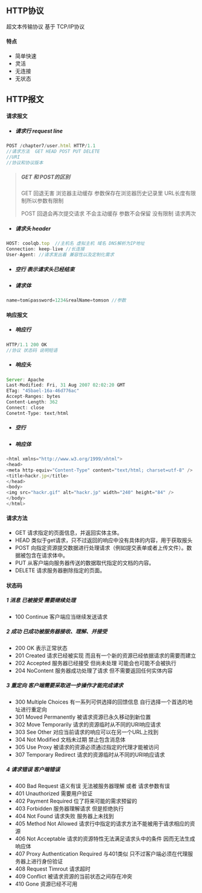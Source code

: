 ## HTTP协议

超文本传输协议 基于 TCP/IP协议

#### 特点

* 简单快速
* 灵活
* 无连接
* 无状态

## HTTP报文

#### 请求报文

* ##### 请求行 request line

```js
POST /chapter7/user.html HTTP/1.1
//请求方法  GET HEAD POST PUT DELETE
//URI 
//协议和协议版本
```

> ##### GET 和 POST的区别
>
> GET  回退无害  浏览器主动缓存  参数保存在浏览器历史记录里 URL长度有限制所以参数有限制
>
> POST 回退会再次提交请求 不会主动缓存 参数不会保留 没有限制 请求两次

* ##### 请求头 header

```js
HOST: coolqb.top  //主机名 虚拟主机 域名 DNS解析为IP地址
Connection: keep-live //长连接
User-Agent: //请求发出着 兼容性以及定制化需求
```

* ##### 空行 表示请求头已经结束
* ##### 请求体

```js
name=tom&password=1234&realName=tomson //参数
```

#### 响应报文

* ##### 响应行

```js
HTTP/1.1 200 OK
//协议 状态码 说明短语
```

* ##### 响应头

```js
Server: Apache
Last-Modified: Fri, 31 Aug 2007 02:02:20 GMT
ETag: "45bael-16a-46d776ac"
Accept-Ranges: bytes
Content-Length: 362
Connect: close
Conetnt-Type: text/html
```

* ##### 空行
* ##### 响应体

```js
<html xmlns="http://www.w3.org/1999/xhtml">
<head>
<meta http-equiv="Content-Type" content="text/html; charset=utf-8" />
<title>hackr.jp</title>
</head>
<body>
<img src="hackr.gif" alt="hackr.jp" width="240" height="84" />
</body>
</html>
```

#### 请求方法

* GET 请求指定的页面信息，并返回实体主体。
* HEAD 类似于get请求，只不过返回的响应中没有具体的内容，用于获取报头
* POST 向指定资源提交数据进行处理请求（例如提交表单或者上传文件）。数据被包含在请求体中。
* PUT 从客户端向服务器传送的数据取代指定的文档的内容。
* DELETE 请求服务器删除指定的页面。

#### 状态码

##### 1 消息 已被接受 需要继续处理 

* 100 Continue 客户端应当继续发送请求 

##### 2 成功 已成功被服务器接收、理解、并接受

* 200 OK 表示正常状态
* 201 Created 请求已经被实现 而且有一个新的资源已经依据请求的需要而建立
* 202 Accepted 服务器已经接受 但尚未处理 可能会也可能不会被执行
* 204 NoContent 服务器成功处理了请求 但不需要返回任何实体内容 

##### 3 重定向 客户端需要采取进一步操作才能完成请求

* 300 Multiple Choices 有一系列可供选择的回馈信息 自行选择一个首选的地址进行重定向
* 301 Moved Permanently 被请求资源已永久移动到新位置
* 302 Move Temporarily 请求的资源临时从不同的URI响应请求
* 303 See Other 对应当前请求的响应可以在另一个URL上找到
* 304 Not Modified 文档未过期 禁止包含消息体
* 305 Use Proxy 被请求的资源必须通过指定的代理才能被访问
* 307 Temporary Redirect 请求的资源临时从不同的URI响应请求

##### 4 请求错误 客户端错误

* 400 Bad Request 语义有误 无法被服务器理解 或者 请求参数有误
* 401 Unauthorized 需要用户验证 
* 402 Payment Required 位了将来可能的需求预留的
* 403 Forbidden 服务器理解请求 但是拒绝执行
* 404 Not Found 请求失败 服务器上未找到
* 405 Method Not Allowed 请求行中指定的请求方法不能被用于请求相应的资源
* 406 Not Acceptable 请求的资源特性无法满足请求头中的条件 因而无法生成响应体
* 407 Proxy Authentication Required 与401类似 只不过客户端必须在代理服务器上进行身份验证
* 408 Request Timrout 请求超时
* 409 Conflict 被请求资源的当前状态之间存在冲突 
* 410 Gone 资源已经不可用







